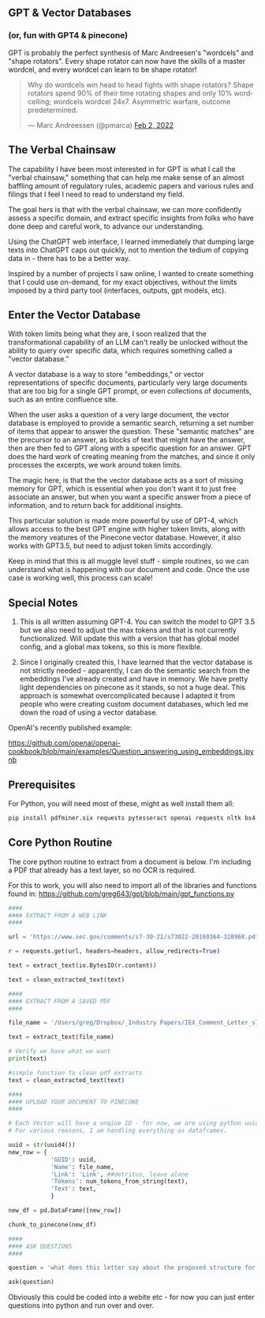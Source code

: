 ## GPT & Vector Databases
### (or, fun with GPT4 &amp; pinecone)


GPT is probably the perfect synthesis of Marc Andreesen's "wordcels" and "shape rotators". Every shape rotator can now have the skills of a master wordcel, and every wordcel can learn to be shape rotator! 

<blockquote class="twitter-tweet" data-width="550" data-lang="en" data-dnt="true" data-theme="light"><p lang="en" dir="ltr">Why do wordcels win head to head fights with shape rotators? Shape rotators spend 90% of their time rotating shapes and only 10% wordcelling; wordcels wordcel 24x7. Asymmetric warfare, outcome predetermined.</p>&mdash; Marc Andreessen (@pmarca) <a href="https://twitter.com/pmarca/status/1488985078545874944">Feb 2, 2022</a></blockquote>

## The Verbal Chainsaw

The capability I have been most interested in for GPT is what I call the "verbal chainsaw," something that can help me make sense of an almost baffling amount of regulatory rules, academic papers and various rules and filings that I feel I need to read to understand my field.

The goal hers is that with the verbal chainsaw, we can more confidently assess a specific domain, and extract specific insights from folks who have done deep and careful work, to advance our understanding.

Using the ChatGPT web interface, I learned immediately that dumping large texts into ChatGPT caps out quickly, not to mention the tedium of copying data in - there has to be a better way.

Inspired by a number of projects I saw online, I wanted to create something that I could use on-demand, for my exact objectives, without the limits imposed by a third party tool (interfaces, outputs, gpt models, etc). 

## Enter the Vector Database

With token limits being what they are, I soon realized that the transformational capability of an LLM can't really be unlocked without the ability to query over specific data, which requires something called a "vector database." 

A vector database is a way to store "embeddings," or vector representations of specific documents, particularly very large documents that are too big for a single GPT prompt, or even collections of documents, such as an entire confluence site.

When the user asks a question of a very large document, the vector database is employed to provide a semantic search, returning a set number of items that appear to answer the question. These "semantic matches" are the precursor to an answer, as blocks of text that might have the answer, then are then fed to GPT along with a specific question for an answer. GPT does the hard work of creating meaning from the matches, and since it only processes the excerpts, we work around token limits.

The magic here, is that the the vector database acts as a sort of missing memory for GPT, which is essential when you don't want it to just free associate an answer, but when you want a specific answer from a piece of information, and to return back for additional insights.

This particular solution is made more powerful by use of GPT-4, which allows access to the best GPT engine with higher token limits, along with the memory veatures of the Pinecone vector database. However, it also works with GPT3.5, but need to adjust token limits accordingly.

Keep in mind that this is all muggle level stuff - simple routines, so we can understand what is happening with our document and code. Once the use case is working well, this process can scale!

## Special Notes

1) This is all written assuming GPT-4. You can switch the model to GPT 3.5 but we also need to adjust the max tokens and that is not currently functionalized. Will update this with a version that has global model config, and a global max tokens, so this is more flexible.

2) Since I originally created this, I have learned that the vector database is not strictly needed - apparently, I can do the semantic search from the embeddings I've already created and have in memory. We have pretty light dependencies on pinecone as it stands, so not a huge deal. This approach is somewhat overcomplicated because I adapted it from people who were creating custom document databases, which led me down the road of using a vector database. 

OpenAI's recently published example:

https://github.com/openai/openai-cookbook/blob/main/examples/Question_answering_using_embeddings.ipynb

## Prerequisites

For Python, you will need most of these, might as well install them all:

```python
pip install pdfminer.six requests pytesseract openai requests nltk bs4 xmltodict pinecone-client tiktoken pdf2image markdown plotly
```

## Core Python Routine

The core python routine to extract from a document is below. I'm including a PDF that already has a text layer, so no OCR is required.

For this to work, you will also need to import all of the libraries and functions found in: https://github.com/greg643/gpt/blob/main/gpt_functions.py

```python
####
#### EXTRACT FROM A WEB LINK
####

url = 'https://www.sec.gov/comments/s7-30-22/s73022-20160364-328968.pdf'

r = requests.get(url, headers=headers, allow_redirects=True)

text = extract_text(io.BytesIO(r.content))

text = clean_extracted_text(text)

####
#### EXTRACT FROM A SAVED PDF
####

file_name = '/Users/greg/Dropbox/_Industry Papers/IEX_Comment_Letter_s73022-20160364-328968.pdf'

text = extract_text(file_name)

# Verify we have what we want
print(text)

#simple function to clean pdf extracts
text = clean_extracted_text(text)

####
#### UPLOAD YOUR DOCUMENT TO PINECONE
####

# Each Vector will have a unqiue ID - for now, we are using python uuids + chunk numbers
# For various reasons, I am handling everything as dataframes.

uuid = str(uuid4())
new_row = {
            'GUID': uuid,
            'Name': file_name, 
            'Link': 'Link', ##detritus, leave alone
            'Tokens': num_tokens_from_string(text), 
            'Text': text,
            }

new_df = pd.DataFrame([new_row])

chunk_to_pinecone(new_df)

####
#### ASK QUESTIONS
####

question = 'what does this letter say about the proposed structure for retail auctions?'

ask(question)
```

Obviously this could be coded into a webite etc - for now you can just enter questions into python and run over and over.


